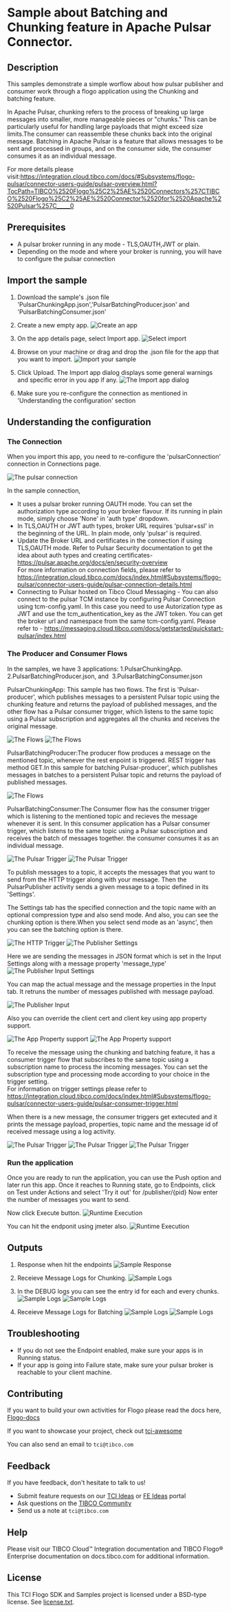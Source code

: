# Sample about Batching and Chunking feature in Apache Pulsar Connector.


## Description

This samples demonstrate a simple worflow about how pulsar publisher and consumer work through a flogo application using the Chunking and batching feature.

In Apache Pulsar, chunking refers to the process of breaking up large messages into smaller, more manageable pieces or "chunks." This can be particularly useful for handling large payloads that might exceed size limits.The consumer can reassemble these chunks back into the original message.
Batching in Apache Pulsar is a feature that allows messages to be sent and processed in groups, and on the consumer side, the consumer consumes it as an individual message.

For more details please visit:https://integration.cloud.tibco.com/docs/#Subsystems/flogo-pulsar/connector-users-guide/pulsar-overview.html?TocPath=TIBCO%2520Flogo%25C2%25AE%2520Connectors%257CTIBCO%2520Flogo%25C2%25AE%2520Connector%2520for%2520Apache%2520Pulsar%257C_____0 

## Prerequisites

* A pulsar broker running in any mode - TLS,OAUTH,JWT or plain.
* Depending on the mode and where your broker is running, you will have to configure the pulsar connection


## Import the sample

1. Download the sample's .json file 'PulsarChunkingApp.json','PulsarBatchingProducer.json' and 'PulsarBatchingConsumer.json'

2. Create a new empty app.
![Create an app](../../../../import-screenshots/2.png)

3. On the app details page, select Import app.
![Select import](../../../../import-screenshots/3.png)

4. Browse on your machine or drag and drop the .json file for the app that you want to import.
![Import your sample](../../../../import-screenshots/pulsar/ImportApp.png)

5. Click Upload. The Import app dialog displays some general warnings and specific error in you app if any.
![The Import app dialog](../../../../import-screenshots/pulsar/ImportDialog.png)

6. Make sure you re-configure the connection as mentioned in 'Understanding the configuration' section

## Understanding the configuration

### The Connection
When you import this app, you need to re-configure the 'pulsarConnection' connection in Connections page. 

![The pulsar connection](../../../../import-screenshots/pulsarBatchingchunking/pulsarConnection.png)


In the sample connection,
* It uses a pulsar broker running OAUTH mode. You can set the authorization type according to your broker flavour. If its running in plain mode, simply choose 'None' in 'auth type' dropdown.
* In TLS,OAUTH or JWT auth types, broker URL requires 'pulsar+ssl' in the beginning of the URL. In plain mode, only 'pulsar' is required.
* Update the Broker URL and certificates in the connection if using TLS,OAUTH mode. Refer to Pulsar Security documentation to get the idea about auth types and creating certificates- https://pulsar.apache.org/docs/en/security-overview  
For more information on connection fields, please refer to https://integration.cloud.tibco.com/docs/index.html#Subsystems/flogo-pulsar/connector-users-guide/pulsar-connection-details.html
* Connecting to Pulsar hosted on Tibco Cloud Messaging - You can also connect to the pulsar TCM instance by configuring Pulsar Connection using tcm-config.yaml. In this case you need to use Autorization type as JWT and use the tcm_authentication_key as the JWT token. You can get the broker url and namespace from the same tcm-config.yaml.
Please refer to - https://messaging.cloud.tibco.com/docs/getstarted/quickstart-pulsar/index.html

### The Producer and Consumer Flows

In the samples, we have 3 applications: 1.PulsarChunkingApp. 2.PulsarBatchingProducer.json, and  3.PulsarBatchingConsumer.json

PulsarChunkingApp: This sample has two flows. The first is 'Pulsar-producer', which publishes messages to a persistent Pulsar topic using the chunking feature and returns the payload of published messages, and the other flow has a Pulsar consumer trigger, which listens to the same topic using a Pulsar subscription and aggregates all the chunks and receives the original message.

![The Flows](../../../../import-screenshots/pulsarBatchingchunking/PulsarFlows.png)
![The Flows](../../../../import-screenshots/pulsarBatchingchunking/ChunkingEnable.png)

PulsarBatchingProducer:The producer flow produces a message on the mentioned topic, whenever the rest enpoint is triggered. REST trigger has method GET.In this sample for batching Pulsar-producer', which publishes messages in batches to a persistent Pulsar topic and returns the payload of published messages.

![The Flows](../../../../import-screenshots/pulsarBatchingchunking/BatchingEnable.png)

PulsarBatchingConsumer:The Consumer flow has the consumer trigger which is listening to the mentioned topic and recieves the message whenever it is sent. In this consumer application has a Pulsar consumer trigger, which listens to the same topic using a Pulsar subscription and receives the batch of messages together.
the consumer consumes it as an individual message.

![The Pulsar Trigger](../../../../import-screenshots/pulsarBatchingchunking/PulsarConsumerFlow.png)
![The Pulsar Trigger](../../../../import-screenshots/pulsarBatchingchunking/PulsarConsumerTrigger.png)


To publish messages to a topic, it accepts the messages that you want to send from the HTTP trigger along with your message. Then the PulsarPublisher activity sends a given message to a topic defined in its 'Settings'.

The Settings tab has the specified connection and the topic name with an optional compression type and also send mode. And also, you can see the chunking option is there.When you select send mode as an 'async', then you can see the batching option is there.
  
![The HTTP Trigger](../../../../import-screenshots/pulsarBatchingchunking/RestTrigger.png)
![The Publisher Settings](../../../../import-screenshots/pulsarBatchingchunking/PulsarProducer1.png)

Here we are sending the messages in JSON format which is set in the Input Settings along with a message property 'message_type'
![The Publisher Input Settings](../../../../import-screenshots/pulsarBatchingchunking/PulsarProducer2.png)

You can map the actual message and the message properties in the Input tab. It retruns the number of messages published with message payload.

![The Publisher Input](../../../../import-screenshots/pulsarBatchingchunking/PulsarProducer3.png)

Also you can override the client cert and client key using app property support.

![The App Property support](../../../../import-screenshots/pulsarBatchingchunking/AppPropertySupportForClientKeyCert.png)
![The App Property support](../../../../import-screenshots/pulsarBatchingchunking/AppProperty.png)


To receive the message using the chunking and batching feature, it has a consumer trigger flow that subscribes to the same topic using a subscription name to process the incoming messages. You can set the subscription type and processing mode according to your choice in the trigger setting.  
For information on trigger settings please refer to https://integration.cloud.tibco.com/docs/index.html#Subsystems/flogo-pulsar/connector-users-guide/pulsar-consumer-trigger.html

When there is a new message, the consumer triggers get extecuted and it prints the message payload, properties, topic name and the message id of received message using a log activity.

![The Pulsar Trigger](../../../../import-screenshots/pulsarBatchingchunking/PulsarConsumerFlow.png)
![The Pulsar Trigger](../../../../import-screenshots/pulsarBatchingchunking/PulsarConsumerTrigger.png)
![The Pulsar Trigger](../../../../import-screenshots/pulsarBatchingchunking/PulsarConsumerTrigger1.png)

### Run the application

Once you are ready to run the application, you can use the Push option and later run this app.
Once it reaches to Running state, go to Endpoints, click on Test under Actions and select 'Try it out' for /publisher/{pid}
Now enter the number of messages you want to send.

Now click Execute button.
![Runtime Execution](../../../../import-screenshots/pulsarBatchingchunking/EndpointInput.png)

You can hit the endponit using jmeter also.
![Runtime Execution](../../../../import-screenshots/pulsarBatchingchunking/EndpointUsingJMETER.png)


## Outputs

1. Response when hit the endpoints
![Sample Response](../../../../import-screenshots/pulsarBatchingchunking/EndpointOutput.png)

2. Receieve Message Logs for Chunking.
![Sample Logs](../../../../import-screenshots/pulsarBatchingchunking/consumerReceivesPayload.png)

3. In the DEBUG logs you can see the entry id for each and every chunks.
![Sample Logs](../../../../import-screenshots/pulsarBatchingchunking/ConsumerDebugLogs.png)
![Sample Logs](../../../../import-screenshots/pulsarBatchingchunking/ComsumerDebugLogs1.png)

4. Receieve Message Logs for Batching
![Sample Logs](../../../../import-screenshots/pulsarBatchingchunking/PulsarBatchOfMessages.png)
![Sample Logs](../../../../import-screenshots/pulsarBatchingchunking/ConsumerReceivedBatchOfMessages.png)



## Troubleshooting

* If you do not see the Endpoint enabled, make sure your apps is in Running status.
* If your app is going into Failure state, make sure your pulsar broker is reachable to your client machine.


## Contributing
If you want to build your own activities for Flogo please read the docs here, [Flogo-docs](https://tibcosoftware.github.io/flogo/)

If you want to showcase your project, check out [tci-awesome](https://github.com/TIBCOSoftware/tci-awesome)

You can also send an email to `tci@tibco.com`

## Feedback
If you have feedback, don't hesitate to talk to us!

* Submit feature requests on our [TCI Ideas](https://ideas.tibco.com/?project=TCI) or [FE Ideas](https://ideas.tibco.com/?project=FE) portal
* Ask questions on the [TIBCO Community](https://community.tibco.com/answers/product/344006)
* Send us a note at `tci@tibco.com`

## Help
Please visit our TIBCO Cloud™ Integration documentation and TIBCO Flogo® Enterprise documentation on docs.tibco.com for additional information.

## License
This TCI Flogo SDK and Samples project is licensed under a BSD-type license. See [license.txt](license.txt).
